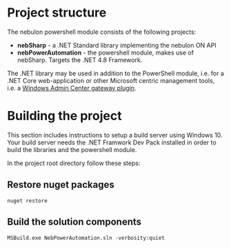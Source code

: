 # Project structure

The nebulon powershell module consists of the following projects:

- **nebSharp** - a .NET Standard library implementing the nebulon ON API
- **nebPowerAutomation** - the powershell module, makes use of nebSharp. Targets the .NET 4.8 Framework.

The .NET library may be used in addition to the PowerShell module, i.e. for a
.NET Core web-application or other Microsoft centric management tools,
i.e. a [Windows Admin Center gateway plugin](https://docs.microsoft.com/en-us/windows-server/manage/windows-admin-center/extend/develop-gateway-plugin).

# Building the project
This section includes instructions to setup a build server using Windows 10. Your
build server needs the .NET Framwork Dev Pack installed in order to build the
libraries and the powershell module.

In the project root directory follow these steps:

## Restore nuget packages

```shell
nuget restore
```

## Build the solution components

```shell
MSBuild.exe NebPowerAutomation.sln -verbosity:quiet
```
